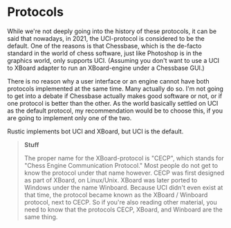 # Protocols

While we're not deeply going into the history of these protocols, it can be
said that nowadays, in 2021, the UCI-protocol is considered to be the
default. One of the reasons is that Chessbase, which is the de-facto
standard in the world of chess software, just like Photoshop is in the
graphics world, only supports UCI. (Assuming you don't want to use a UCI to
XBoard adapter to run an XBoard-engine under a Chessbase GUI.)

There is no reason why a user interface or an engine cannot have both
protocols implemented at the same time. Many actually do so. I'm not going
to get into a debate if Chessbase actually makes good software or not, or
if one protocol is better than the other. As the world basically settled on
UCI as the default protocol, my recommendation would be to choose this, if
you are going to implement only one of the two.

Rustic implements bot UCI and XBoard, but UCI is the default.

> **Stuff**
>
> The proper name for the XBoard-protocol is "CECP", which stands for
> "Chess Engine Communication Protocol." Most people do not get to know the
> protocol under that name however. CECP was first designed as part of
> XBoard, on Linux/Unix. XBoard was later ported to Windows under the name
> Winboard. Because UCI didn't even exist at that time, the protocol became
> known as the XBoard / Winboard protocol, next to CECP. So if you're also
> reading other material, you need to know that the protocols CECP, XBoard,
> and Winboard are the same thing.